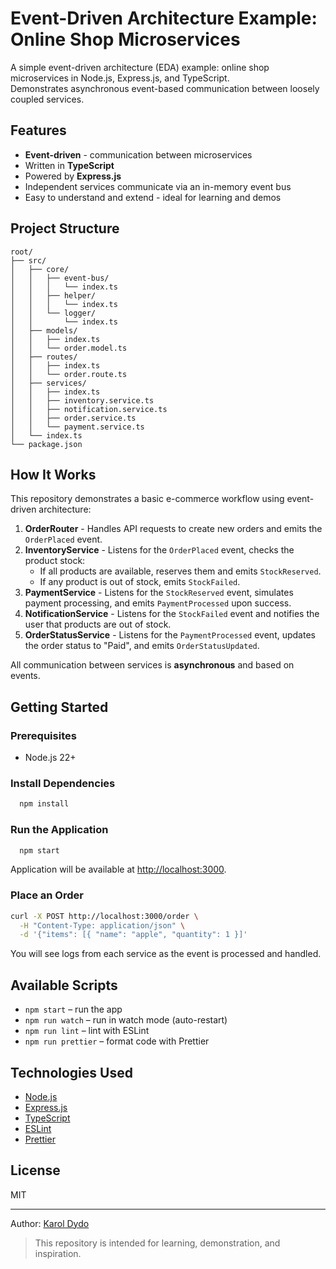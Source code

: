 # Event-Driven Architecture Example: Online Shop Microservices
A simple event-driven architecture (EDA) example: online shop microservices in Node.js, Express.js, and TypeScript.  
Demonstrates asynchronous event-based communication between loosely coupled services.

## Features
- **Event-driven** - communication between microservices
- Written in **TypeScript**
- Powered by **Express.js**
- Independent services communicate via an in-memory event bus
- Easy to understand and extend - ideal for learning and demos

## Project Structure
```
root/
├── src/
│   ├── core/
│   │   ├── event-bus/
│   │   │   └── index.ts
│   │   ├── helper/
│   │   │   └── index.ts
│   │   └── logger/
│   │       └── index.ts
│   ├── models/
│   │   ├── index.ts
│   │   └── order.model.ts
│   ├── routes/
│   │   ├── index.ts
│   │   └── order.route.ts
│   ├── services/
│   │   ├── index.ts
│   │   ├── inventory.service.ts
│   │   ├── notification.service.ts
│   │   ├── order.service.ts
│   │   └── payment.service.ts
│   └── index.ts
└── package.json

```

## How It Works
This repository demonstrates a basic e-commerce workflow using event-driven architecture:

1. **OrderRouter** - Handles API requests to create new orders and emits the `OrderPlaced` event.
2. **InventoryService** - Listens for the `OrderPlaced` event, checks the product stock:
    - If all products are available, reserves them and emits `StockReserved`.
    - If any product is out of stock, emits `StockFailed`.
3. **PaymentService** - Listens for the `StockReserved` event, simulates payment processing, and emits `PaymentProcessed` upon success.
4. **NotificationService** - Listens for the `StockFailed` event and notifies the user that products are out of stock.
5. **OrderStatusService** - Listens for the `PaymentProcessed` event, updates the order status to "Paid", and emits `OrderStatusUpdated`.

All communication between services is **asynchronous** and based on events.

## Getting Started

### Prerequisites
- Node.js 22+

### Install Dependencies
```bash
  npm install
```

### Run the Application
```bash
  npm start
```
Application will be available at [http://localhost:3000](http://localhost:3000).

### Place an Order
```bash
curl -X POST http://localhost:3000/order \
  -H "Content-Type: application/json" \
  -d '{"items": [{ "name": "apple", "quantity": 1 }]'
```

You will see logs from each service as the event is processed and handled.
## Available Scripts
- `npm start` – run the app
- `npm run watch` – run in watch mode (auto-restart)
- `npm run lint` – lint with ESLint
- `npm run prettier` – format code with Prettier

## Technologies Used
- [Node.js](https://nodejs.org/)
- [Express.js](https://expressjs.com/)
- [TypeScript](https://www.typescriptlang.org/)
- [ESLint](https://eslint.org/)
- [Prettier](https://prettier.io/)

## License
MIT

---

Author: [Karol Dydo](https://github.com/karoldydo)
> This repository is intended for learning, demonstration, and inspiration.
